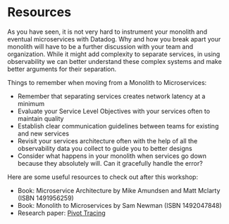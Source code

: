 # Resources

As you have seen, it is not very hard to instrument your monolith and eventual microservices with Datadog. Why and how you break apart your monolith will have to be a further discussion with your team and organization. While it might add complexity to separate services, in using observability we can better understand these complex systems and make better arguments for their separation.

Things to remember when moving from a Monolith to Microservices:

* Remember that separating services creates network latency at a minimum
* Evaluate your Service Level Objectives with your services often to maintain quality
* Establish clear communication guidelines between teams for existing and new services
* Revisit your services architecture often with the help of all the observability data you collect to guide you to better designs
* Consider what happens in your monolith when services go down because they absolutely will. Can it gracefully handle the error?

Here are some useful resources to check out after this workshop:

* Book: Microservice Architecture by Mike Amundsen and Matt Mclarty (ISBN 1491956259)
* Book: Monolith to Microservices by Sam Newman (ISBN 1492047848)
* Research paper: [Pivot Tracing](https://cs.brown.edu/~jcmace/papers/mace15pivot.pdf)
